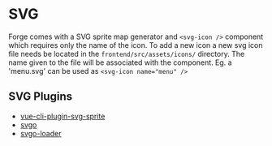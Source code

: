# SVG
Forge comes with a SVG sprite map generator and `<svg-icon />` component which requires only the name of the icon.
To add a new icon a new svg icon file needs be located in the `frontend/src/assets/icons/` directory. The name given to the file will be associated with the component. Eg. a 'menu.svg' can be used as `<svg-icon name="menu" />`

## SVG Plugins
- [vue-cli-plugin-svg-sprite](https://github.com/swisnl/vue-cli-plugin-svg-sprite)
- [svgo](https://github.com/svg/svgo)
- [svgo-loader](https://github.com/rpominov/svgo-loader)
